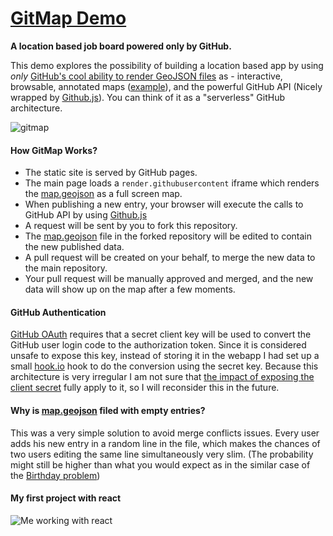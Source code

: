 # [GitMap Demo](https://idoco.github.io/GitMap/)
**A location based job board powered only by GitHub.**

This demo explores the possibility of building a location based app by using *only* [GitHub's cool ability to render GeoJSON files](https://help.github.com/articles/mapping-geojson-files-on-github/) as - interactive, browsable, annotated maps ([example](map.geojson)), and the powerful GitHub API (Nicely wrapped by [Github.js](https://github.com/michael/github)). You can think of it as a "serverless" GitHub architecture.

![gitmap](https://cloud.githubusercontent.com/assets/5776439/12868306/39998b0e-cd0c-11e5-9e0f-77670fed4eeb.png)

#### How GitMap Works?
- The static site is served by GitHub pages.
- The main page loads a `render.githubusercontent` iframe which renders the [map.geojson](map.geojson) as a full screen map.
- When publishing a new entry, your browser will execute the calls to GitHub API by using [Github.js](https://github.com/michael/github)
- A request will be sent by you to fork this repository.
- The [map.geojson](map.geojson) file in the forked repository will be edited to contain the new published data.
- A pull request will be created on your behalf, to merge the new data to the main repository.
- Your pull request will be manually approved and merged, and the new data will show up on the map after a few moments. 

#### GitHub Authentication
[GitHub OAuth](https://developer.github.com/v3/oauth/) requires that a secret client key will be used to convert the GitHub user login code to the authorization token. Since it is considered unsafe to expose this key, instead of storing it in the webapp I had set up a small [hook.io](https://hook.io/) hook to do the conversion using the secret key. Because this architecture is very irregular I am not sure that [the impact of exposing the client secret](http://tools.ietf.org/html/rfc6819#section-4.1.1) fully apply to it, so I will reconsider this in the future.

#### Why is [map.geojson](https://github.com/idoco/GitMap/blob/gh-pages/map.geojson?short_path=5406685) filed with empty entries?
This was a very simple solution to avoid merge conflicts issues. Every user adds his new entry in a random line in the file, which makes the chances of two users editing the same line simultaneously very slim. (The probability might still be higher than what you would expect as in the similar case of the [Birthday problem](https://en.wikipedia.org/wiki/Birthday_problem)) 

#### My first project with react
![Me working with react](http://i1.kym-cdn.com/photos/images/original/000/234/765/b7e.jpg)

